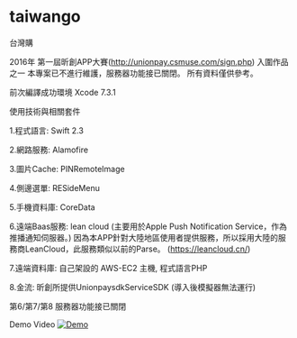 # taiwango
台灣購

2016年 第一屆昕創APP大賽(http://unionpay.csmuse.com/sign.php) 入圍作品之一
本專案已不進行維護，服務器功能接已關閉。 所有資料僅供參考。

前次編譯成功環境
Xcode 7.3.1

使用技術與相關套件

1.程式語言: Swift 2.3

2.網路服務: Alamofire

3.圖片Cache: PINRemoteImage

4.側邊選單: RESideMenu

5.手機資料庫: CoreData

6.遠端Baas服務: lean cloud (主要用於Apple Push Notification Service，作為推播通知伺服器。)
因為本APP針對大陸地區使用者提供服務，所以採用大陸的服務商LeanCloud，此服務類似以前的Parse。
(https://leancloud.cn/)

7.遠端資料庫: 自己架設的 AWS-EC2 主機, 程式語言PHP

8.金流: 昕創所提供UnionpaysdkServiceSDK (導入後模擬器無法運行)


第6/第7/第8 服務器功能接已關閉

Demo Video
[![Demo](http://img.youtube.com/vi/8ChRlkzgaAY/5.jpg)](http://www.youtube.com/watch?v=8ChRlkzgaAY)
